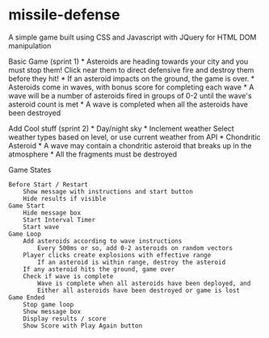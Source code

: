 # missile-defense
A simple game built using CSS and Javascript with JQuery for HTML DOM manipulation


Basic Game (sprint 1)
	*	Asteroids are heading towards your city and you must stop them! Click near them to direct defensive fire and destroy them before they hit!
	*	If an asteroid impacts on the ground, the game is over.
	*	Asteroids come in waves, with bonus score for completing each wave
		*	A wave will be a number of asteroids fired in groups of 0-2 until the wave's asteroid count is met
		*	A wave is completed when all the asteroids have been destroyed

Add Cool stuff (sprint 2)
	*	Day/night sky
	*	Inclement weather
			Select weather types based on level, or
				use current weather from API
	*	Chondritic Asteroid
		*	A wave may contain a chondritic asteroid that breaks up in the atmosphere
		*	All the fragments must be destroyed

Game States

	Before Start / Restart
		Show message with instructions and start button
		Hide results if visible
	Game Start
		Hide message box
		Start Interval Timer
		Start wave
	Game Loop
		Add asteroids according to wave instructions
			Every 500ms or so, add 0-2 asteroids on random vectors
		Player clicks create explosions with effective range
			If an asteroid is within range, destroy the asteroid
		If any asteroid hits the ground, game over
		Check if wave is complete
			Wave is complete when all asteroids have been deployed, and
			Either all asteroids have been destroyed or game is lost
	Game Ended
		Stop game loop
		Show message box
		Display results / score
		Show Score with Play Again button

